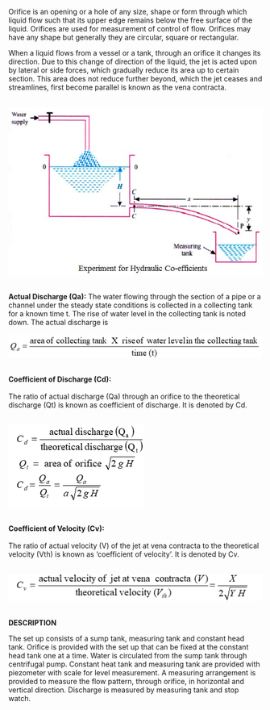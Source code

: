 Orifice is an opening or a hole of any size, shape or form through which liquid flow such that its upper edge remains below the free surface of the liquid. Orifices are used for measurement of control of flow. Orifices may have any shape but generally they are circular, square or rectangular.<br>

When a liquid flows from a vessel or a tank, through an orifice it changes its direction. Due to this change of direction of the liquid, the jet is acted upon by lateral or side forces, which gradually reduce its area up to certain section. This area does not reduce further beyond, which the jet ceases and streamlines, first become parallel is known as the vena contracta.<br><br>

<img src="images/test3.jpg"/><br><br>

<b>Actual Discharge (Qa):</b> 
The water flowing through the section of a pipe or a channel under the steady state conditions is collected in a collecting tank for a known time t. The rise of water level in the collecting tank is noted down. The actual discharge is<br><br>
<img src="images/test.png"/><br><br>

<b>Coefficient of Discharge (Cd):</b><br><br>
The ratio of actual discharge (Qa) through an orifice to the theoretical discharge (Qt) is known as coefficient of discharge. It is denoted by Cd.<br><br>

<img src="images/test2.png"/><br><br>

<b>Coefficient of Velocity (Cv):</b><br><br>
The ratio of actual velocity (V) of the jet at vena contracta to the theoretical velocity (Vth) is known as ‘coefficient of velocity’. It is denoted by Cv.<br><br>

<img src="images/test6.png"/><br><br>

<b>DESCRIPTION</b><br>

The set up consists of a sump tank, measuring tank and constant head tank. Orifice is provided with the set up that can be fixed at the constant head tank one at a time. Water is circulated from the sump tank through centrifugal pump. Constant heat tank and measuring tank are provided with piezometer with scale for level measurement. A measuring arrangement is provided to measure the flow pattern, through orifice, in horizontal and vertical direction. Discharge is measured by measuring tank and stop watch.
